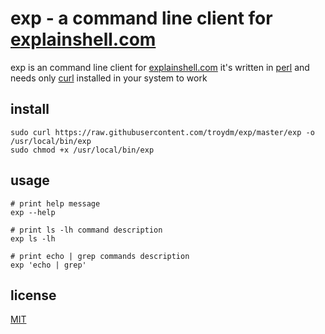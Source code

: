 # exp - a command line client for [explainshell.com](http://www.explainshell.com/)

exp is an command line client for [explainshell.com](http://www.explainshell.com/)
it's written in [perl](http://www.perl.org/) and needs only [curl](http://curl.haxx.se/) installed in your system to work

## install

    sudo curl https://raw.githubusercontent.com/troydm/exp/master/exp -o /usr/local/bin/exp
    sudo chmod +x /usr/local/bin/exp

## usage

    # print help message
    exp --help

    # print ls -lh command description
    exp ls -lh

    # print echo | grep commands description
    exp 'echo | grep'

## license 

[MIT](http://opensource.org/licenses/MIT)
